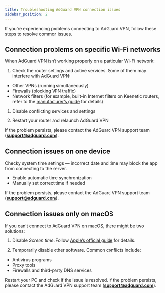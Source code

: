 ```yaml
---
title: Troubleshooting AdGuard VPN connection issues
sidebar_position: 2
---
```


If you’re experiencing problems connecting to AdGuard VPN, follow these steps to resolve common issues.

## Connection problems on specific Wi-Fi networks

When AdGuard VPN isn’t working properly on a particular Wi-Fi network:

 1. Check the router settings and active services. Some of them may interfere with AdGuard VPN:

 * Other VPNs (running simultaneously)
 * Firewalls (blocking VPN traffic)
 * Network filters (for example, built-in Internet filters on Keenetic routers, refer to the [manufacturer’s guide](https://help.keenetic.com/) for details)

 1. Disable conflicting services and settings

 1. Restart your router and relaunch AdGuard VPN

If the problem persists, please contact the AdGuard VPN support team (**support@adguard.com**).

## Connection issues on one device

Checky system time settings — incorrect date and time may block the app from connecting to the server.

* Enable automatic time synchronization
* Manually set correct time if needed

If the problem persists, please contact the AdGuard VPN support team (**support@adguard.com**).

## Connection issues only on macOS

If you can’t connect to AdGuard VPN on macOS, there might be two solutions:

 1. Disable *Screen time*. Follow [Apple’s official guide](https://support.apple.com/ru-ru/guide/mac-help/mchl7a0a2743/15.0/mac/15.0) for details.

 1. Temporarily disable other software. Common conflicts include:
 * Antivirus programs
 * Proxy tools
 * Firewalls and third-party DNS services

Restart your PC and check if the issue is resolved. If the problem persists, please contact the AdGuard VPN support team (**support@adguard.com**).
